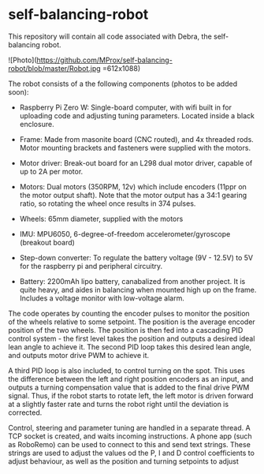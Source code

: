 # self-balancing-robot

This repository will contain all code associated with Debra, the self-balancing robot. 

![Photo](https://github.com/MProx/self-balancing-robot/blob/master/Robot.jpg  =612x1088)

The robot consists of a the following components (photos to be added soon):

* Raspberry Pi Zero W: Single-board computer, with wifi built in for uploading code and adjusting tuning parameters. Located inside a black enclosure.

* Frame: Made from masonite board (CNC routed), and 4x threaded rods. Motor mounting brackets and fasteners were supplied with the motors.

* Motor driver: Break-out board for an L298 dual motor driver, capable of up to 2A per motor.

* Motors: Dual motors (350RPM, 12v) which include encoders (11ppr on the motor output shaft). Note that the motor output has a 34:1 gearing ratio, so rotating the wheel once results in 374 pulses.

* Wheels: 65mm diameter, supplied with the motors

* IMU: MPU6050, 6-degree-of-freedom accelerometer/gyroscope (breakout board)

* Step-down converter: To regulate the battery voltage (9V - 12.5V) to 5V for the raspberry pi and peripheral circuitry.

* Battery: 2200mAh lipo battery, canabalized from another project. It is quite heavy, and aides in balancing when mounted high up on the frame. Includes a voltage monitor with low-voltage alarm.

The code operates by counting the encoder pulses to monitor the position of the wheels relative to some setpoint. The position is the average encoder position of the two wheels. The position is then fed into a cascading PID control system - the first level takes the position and outputs a desired ideal lean angle to achieve it. The second PID loop takes this desired lean angle, and outputs motor drive PWM to achieve it.

A third PID loop is also included, to control turning on the spot. This uses the difference between the left and right position encoders as an input, and outputs a turning compensation value that is added to the final drive PWM signal. Thus, if the robot starts to rotate left, the left motor is driven forward at a slightly faster rate and turns the robot right until the deviation is corrected.

Control, steering and parameter tuning are handled in a separate thread. A TCP socket is created, and waits incoming instructions. A phone app (such as RoboRemo) can be used to connect to this and send text strings. These strings are used to adjust the values od the P, I and D control coefficients to adjust behaviour, as well as the position and turning setpoints to adjust 
